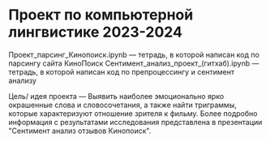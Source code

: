 # Проект по компьютерной лингвистике 2023-2024
Проект_парсинг_Кинопоиск.ipynb — тетрадь, в которой написан код по парсингу сайта КиноПоиск
Сентимент_анализ_проект_(гитхаб).ipynb — тетрадь, в которой написан код по препроцессингу и сентимент анализу

Цель/ идея проекта — Выявить наиболее эмоционально ярко окрашенные слова и словосочетания, а также найти триграммы, которые характеризуют отношение зрителя к фильму.
Более подробно информация с результатами исследования представлена в презентации "Сентимент анализ отзывов Кинопоиск".
